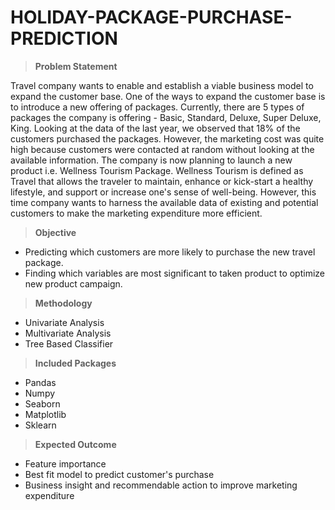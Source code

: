# HOLIDAY-PACKAGE-PURCHASE-PREDICTION

> **Problem Statement**

Travel company wants to enable and establish a viable business model to expand the customer base. One of the ways to expand the customer base is to introduce a new offering of packages. Currently, there are 5 types of packages the company is offering - Basic, Standard, Deluxe, Super Deluxe, King. Looking at the data of the last year, we observed that 18% of the customers purchased the packages. However, the marketing cost was quite high because customers were contacted at random without looking at the available information. The company is now planning to launch a new product i.e. Wellness Tourism Package. Wellness Tourism is defined as Travel that allows the traveler to maintain, enhance or kick-start a healthy lifestyle, and support or increase one's sense of well-being. However, this time company wants to harness the available data of existing and potential customers to make the marketing expenditure more efficient.

>  **Objective**

* Predicting which customers are more likely to purchase the new travel package.
* Finding which variables are most significant to taken product to optimize new product campaign.

> **Methodology**

* Univariate Analysis
* Multivariate Analysis
* Tree Based Classifier

> **Included Packages**

* Pandas
* Numpy
* Seaborn
* Matplotlib
* Sklearn

> **Expected Outcome**

* Feature importance
* Best fit model to predict customer's purchase
* Business insight and recommendable action to improve marketing expenditure
